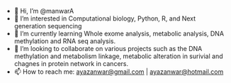 - 👋 Hi, I’m @manwarA
- 👀 I’m interested in Computational biology, Python, R, and Next generation sequencing
- 🌱 I’m currently learning Whole exome analysis, metabolic analysis, DNA methylation and RNA seq analysis.
- 💞️ I’m looking to collaborate on various projects such as the DNA methylation and metabolism linkage, metabolic alteration in surivial and chagnes in protein network in cancers. 
- 📫 How to reach me: ayazanwar@gmail.com | ayazanwar@hotmail.com 

<!---
manwarA/manwarA is a ✨ special ✨ repository because its `README.md` (this file) appears on your GitHub profile.
You can click the Preview link to take a look at your changes.
--->
